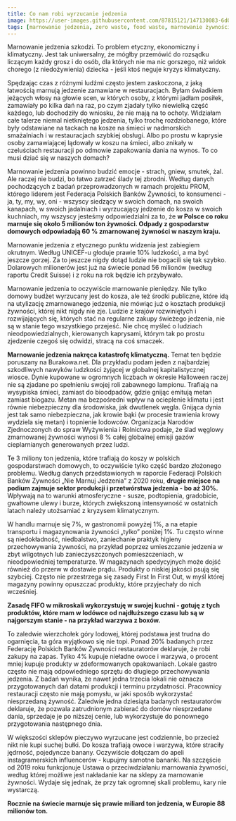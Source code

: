 ```yaml
---
title: Co nam robi wyrzucanie jedzenia 
image: https://user-images.githubusercontent.com/87815121/147130083-6d0de6b8-2781-4ac2-a30e-7035230637f3.png
tags: [marnowanie jedzenia, zero waste, food waste, marnowanie żywności, wyrzucanie jedzenia]
---
```


Marnowanie jedzenia szkodzi. To problem etyczny, ekonomiczny i klimatyczny. Jest tak uniwersalny, że mógłby przemówić do rozsądku liczącym każdy grosz i do osób, 
dla których nie ma nic gorszego, niż widok chorego (z niedożywienia) dziecka - jeśli ktoś neguje kryzys klimatyczny.

Spędzając czas z różnymi ludźmi często jestem zaskoczona, z jaką łatwością marnują jedzenie zamawiane w restauracjach. Byłam świadkiem jeżących włosy 
na głowie scen, w których osoby, z którymi jadłam posiłek, zamawiały po kilka dań na raz, po czym zjadały tylko niewielką część każdego, lub dochodziły do wniosku, 
że nie mają na to ochoty. Widziałam całe talerze niemal nietkniętego jedzenia, tylko trochę rozdziobanego, które były odstawiane na tackach na kosze na śmieci 
w nadmorskich smażalniach i w restauracjach szybkiej obsługi. Albo po prostu w kaprysie osoby zamawiającej lądowały w koszu na śmieci, albo znikały w czeluściach 
restauracji po odmowie zapakowania dania na wynos. To co musi dziać się w naszych domach?

Marnowanie jedzenia powinno budzić emocje - strach, gniew, smutek, żal. Ale raczej nie budzi, bo łatwo zatrzeć ślady tej zbrodni. Według danych pochodzących z 
badań przeprowadzonych w ramach projektu PROM, którego liderem jest Federacja Polskich Banków Żywności, to konsumenci - ja, ty, my, wy, oni - wszyscy siedzący 
w swoich domach, na swoich kanapach, w swoich jadalniach i wyrzucający jedzenie do kosza w swoich kuchniach, my wszyscy jesteśmy odpowiedzialni za to, 
że **w Polsce co roku marnuje się około 5 milionów ton żywności. Odpady z gospodarstw domowych odpowiadają 60 % zmarnowanej żywności w naszym kraju.**

Marnowanie jedzenia z etycznego punktu widzenia jest zabiegiem okrutnym. Według UNICEF-u głoduje prawie 10% ludzkości, a ma być jeszcze gorzej. Za to jeszcze nigdy 
dotąd ludzie nie bogacili się tak szybko. Dolarowych milionerów jest już na świecie ponad 56 milionów (według raportu Credit Suisse) i z roku na rok będzie 
ich przybywało. 

Marnowanie jedzenia to oczywiście marnowanie pieniędzy. Nie tylko domowy budżet wyrzucany jest do kosza, ale też środki publiczne, które idą na 
utylizację zmarnowanego jedzenia, nie mówiąc już o kosztach produkcji żywności, której nikt nigdy nie zje. Ludzie z krajów rozwiniętych i rozwijających się, 
których stać na regularne zakupy świeżego jedzenia, nie są w stanie tego wszystkiego przejeść. Nie chcę myśleć o ludziach nieodpowiedzialnych, kierowanych 
kaprysami, którym tak po prostu zjedzenie czegoś się odwidzi, stracą na coś smaczek.

**Marnowanie jedzenia nakręca katastrofę klimatyczną.** Temat ten będzie poruszany na Burakowa.net. Dla przykładu podam jeden z najbardziej szkodliwych 
nawyków ludzkości żyjącej w globalnej kapitalistycznej wiosce. Dynie kupowane w ogromnych liczbach w okresie Halloween raczej nie są zjadane po spełnieniu 
swojej roli zabawnego lampionu. Trafiają na wysypiska śmieci, zamiast do bioodpadów, gdzie gnijąc emitują metan zamiast biogazu. Metan ma bezpośredni wpływ 
na ocieplenie klimatu i jest równie niebezpieczny dla środowiska, jak dwutlenek węgla. Gnijąca dynia jest tak samo niebezpieczna, jak krowie bąki (w procesie 
trawienia krowy wydziela się metan) i topnienie lodowców. Organizacja Narodów Zjednoczonych do spraw Wyżywienia i Rolnictwa podaje, że ślad węglowy 
zmarnowanej żywności wynosi 8 % całej globalnej emisji gazów cieplarnianych generowanych przez ludzi. 

Te 3 miliony ton jedzenia, które trafiają do koszy w polskich gospodarstwach domowych, to oczywiście tylko część bardzo złożonego problemu. Według 
danych przedstawionych w raporcie Federacji Polskich Banków Żywności „Nie Marnuj Jedzenia” z 2020 roku, **drugie miejsce na podium zajmuje sektor produkcji 
i przetwórstwa jedzenia - bo aż 30%.** Wpływają na to warunki atmosferyczne - susze, podtopienia, gradobicie, gwałtowne ulewy i burze, których 
zwiększoną   intensywność w ostatnich latach należy utożsamiać z kryzysem klimatycznym.

W handlu marnuje się 7%, w gastronomii powyżej 1%, a na etapie transportu i magazynowania żywności „tylko” poniżej 1%. Tu często winne są 
niedokładność, niedbalstwo, zaniechanie praktyk higieny przechowywania żywności, na przykład poprzez umieszczanie jedzenia w zbyt wilgotnych 
lub zanieczyszczonych pomieszczeniach, w nieodpowiedniej temperaturze. W magazynach spedycyjnych może dojść również do przerw w dostawie prądu. Produkty 
o niskiej jakości psują się szybciej. Często nie przestrzega się zasady First In First Out, w myśl której magazyny powinny opuszczać produkty, które 
przyjechały do nich wcześniej. 

**Zasadę FIFO w mikroskali wykorzystuję w swojej kuchni - gotuję z tych produktów, które mam w lodówce od najdłuższego czasu lub są w najgorszym stanie - na
przykład warzywa z boxów.**

To zaledwie wierzchołek góry lodowej, której podstawa jest trudna do ogarnięcia, ta góra wyjątkowo się nie topi. Ponad 20% badanych przez Federację Polskich Banków
Żywności restauratorów deklaruje, że robi zakupy na zapas. Tylko 4% kupuje nieładne owoce i warzywa, o procent mniej kupuje produkty w zdeformowanych opakowaniach. 
Lokale gastro często nie mają odpowiedniego sprzętu do długiego przechowywania jedzenia. Z badań wynika, że nawet jedna trzecia lokali nie oznacza przygotowanych 
dań datami produkcji i terminu przydatności. Pracownicy restauracji często nie mają pomysłu, w jaki sposób wykorzystać niesprzedaną żywność. Zaledwie jedna
dziesiąta badanych restauratorów deklaruje, że pozwala zatrudnionym zabierać do domów niesprzedane dania, sprzedaje je po niższej cenie, lub wykorzystuje 
do ponownego przygotowania następnego dnia. 

W większości sklepów pieczywo wyrzucane jest codziennie, bo przecież nikt nie kupi suchej bułki. Do kosza trafiają owoce i warzywa, które straciły jędrność, 
pojedyncze banany. Oczywiście dołączam do apeli instagramerskich influencerów - kupujmy samotne bananki. Na szczęście od 2019 roku funkcjonuje Ustawa 
o przeciwdziałaniu marnowania żywności, według której możliwe jest nakładanie kar na sklepy za marnowanie żywności. Wydaje się jednak, że przy tak ogromnej 
skali problemu, kary nie wystarczą.

**Rocznie na świecie marnuje się prawie miliard ton jedzenia, w Europie 88 milionów ton.**
